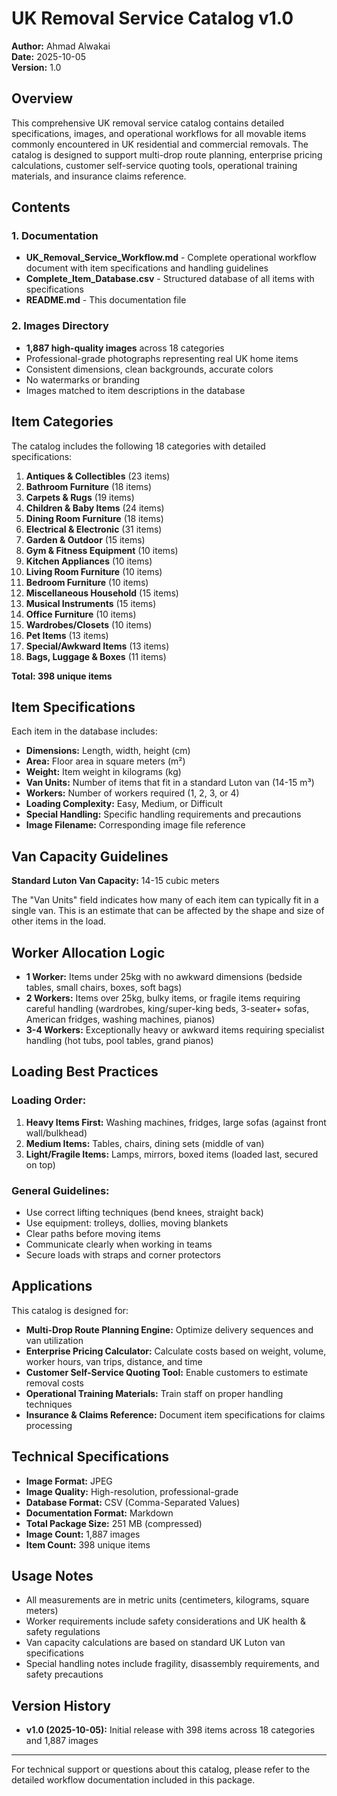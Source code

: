 # UK Removal Service Catalog v1.0

**Author:** Ahmad Alwakai  
**Date:** 2025-10-05  
**Version:** 1.0

## Overview

This comprehensive UK removal service catalog contains detailed specifications, images, and operational workflows for all movable items commonly encountered in UK residential and commercial removals. The catalog is designed to support multi-drop route planning, enterprise pricing calculations, customer self-service quoting tools, operational training materials, and insurance claims reference.

## Contents

### 1. Documentation
- **UK_Removal_Service_Workflow.md** - Complete operational workflow document with item specifications and handling guidelines
- **Complete_Item_Database.csv** - Structured database of all items with specifications
- **README.md** - This documentation file

### 2. Images Directory
- **1,887 high-quality images** across 18 categories
- Professional-grade photographs representing real UK home items
- Consistent dimensions, clean backgrounds, accurate colors
- No watermarks or branding
- Images matched to item descriptions in the database

## Item Categories

The catalog includes the following 18 categories with detailed specifications:

1. **Antiques & Collectibles** (23 items)
2. **Bathroom Furniture** (18 items)
3. **Carpets & Rugs** (19 items)
4. **Children & Baby Items** (24 items)
5. **Dining Room Furniture** (18 items)
6. **Electrical & Electronic** (31 items)
7. **Garden & Outdoor** (15 items)
8. **Gym & Fitness Equipment** (10 items)
9. **Kitchen Appliances** (10 items)
10. **Living Room Furniture** (10 items)
11. **Bedroom Furniture** (10 items)
12. **Miscellaneous Household** (15 items)
13. **Musical Instruments** (15 items)
14. **Office Furniture** (10 items)
15. **Wardrobes/Closets** (10 items)
16. **Pet Items** (13 items)
17. **Special/Awkward Items** (13 items)
18. **Bags, Luggage & Boxes** (11 items)

**Total: 398 unique items**

## Item Specifications

Each item in the database includes:

- **Dimensions:** Length, width, height (cm)
- **Area:** Floor area in square meters (m²)
- **Weight:** Item weight in kilograms (kg)
- **Van Units:** Number of items that fit in a standard Luton van (14-15 m³)
- **Workers:** Number of workers required (1, 2, 3, or 4)
- **Loading Complexity:** Easy, Medium, or Difficult
- **Special Handling:** Specific handling requirements and precautions
- **Image Filename:** Corresponding image file reference

## Van Capacity Guidelines

**Standard Luton Van Capacity:** 14-15 cubic meters

The "Van Units" field indicates how many of each item can typically fit in a single van. This is an estimate that can be affected by the shape and size of other items in the load.

## Worker Allocation Logic

- **1 Worker:** Items under 25kg with no awkward dimensions (bedside tables, small chairs, boxes, soft bags)
- **2 Workers:** Items over 25kg, bulky items, or fragile items requiring careful handling (wardrobes, king/super-king beds, 3-seater+ sofas, American fridges, washing machines, pianos)
- **3-4 Workers:** Exceptionally heavy or awkward items requiring specialist handling (hot tubs, pool tables, grand pianos)

## Loading Best Practices

### Loading Order:
1. **Heavy Items First:** Washing machines, fridges, large sofas (against front wall/bulkhead)
2. **Medium Items:** Tables, chairs, dining sets (middle of van)
3. **Light/Fragile Items:** Lamps, mirrors, boxed items (loaded last, secured on top)

### General Guidelines:
- Use correct lifting techniques (bend knees, straight back)
- Use equipment: trolleys, dollies, moving blankets
- Clear paths before moving items
- Communicate clearly when working in teams
- Secure loads with straps and corner protectors

## Applications

This catalog is designed for:

- **Multi-Drop Route Planning Engine:** Optimize delivery sequences and van utilization
- **Enterprise Pricing Calculator:** Calculate costs based on weight, volume, worker hours, van trips, distance, and time
- **Customer Self-Service Quoting Tool:** Enable customers to estimate removal costs
- **Operational Training Materials:** Train staff on proper handling techniques
- **Insurance & Claims Reference:** Document item specifications for claims processing

## Technical Specifications

- **Image Format:** JPEG
- **Image Quality:** High-resolution, professional-grade
- **Database Format:** CSV (Comma-Separated Values)
- **Documentation Format:** Markdown
- **Total Package Size:** 251 MB (compressed)
- **Image Count:** 1,887 images
- **Item Count:** 398 unique items

## Usage Notes

- All measurements are in metric units (centimeters, kilograms, square meters)
- Worker requirements include safety considerations and UK health & safety regulations
- Van capacity calculations are based on standard UK Luton van specifications
- Special handling notes include fragility, disassembly requirements, and safety precautions

## Version History

- **v1.0 (2025-10-05):** Initial release with 398 items across 18 categories and 1,887 images

---

For technical support or questions about this catalog, please refer to the detailed workflow documentation included in this package.
